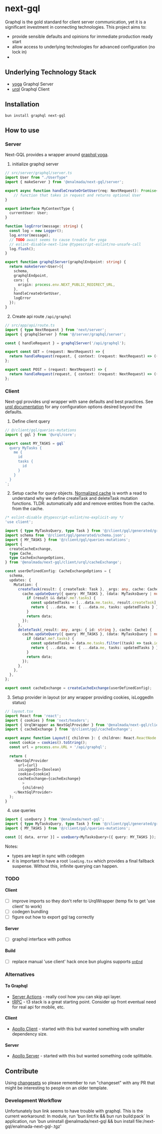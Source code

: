 # next-gql

Graphql is the gold standard for client server communication, yet it is a significant investment in connecting technologies.
This project aims to:
* provide sensible defaults and opinions for immediate production ready start
* allow access to underlying technologies for advanced configuration (no lock in)
* 

## Underlying Technology Stack
* [yoga](https://the-guild.dev/graphql/yoga-server) Graphql Server
* [urql](https://formidable.com/open-source/urql/) Graphql Client

## Installation
`bun install graphql next-gql`

## How to use
### Server

Next-GQL provides a wrapper around [graphql yoga](https://the-guild.dev/graphql/yoga-server).  

1) initialize graphql server
```ts
// src/server/graphql/server.ts
import User from "./UserType"
import { makeServer } from '@enalmada/next-gql/server';

export async function handleCreateOrGetUser(req: NextRequest): Promise<User | null> {
    // function that takes in request and returns optional User
}

export interface MyContextType {
  currentUser: User;
}

function logError(message: string) {
  const log = new Logger();
  log.error(message);
  // TODO await seems to cause trouble for yoga
  // eslint-disable-next-line @typescript-eslint/no-unsafe-call
  log.flush();
}

export function graphqlServer(graphqlEndpoint: string) {
  return makeServer<User>({
    schema,
    graphqlEndpoint,
    cors: {
      origin: process.env.NEXT_PUBLIC_REDIRECT_URL,
    },
    handleCreateOrGetUser,
    logError
  });
}
```
2) Create api route `/api/graphql`
```ts
// src/app/api/route.ts
import { type NextRequest } from 'next/server';
import { graphqlServer } from '@/server/graphql/server';

const { handleRequest } = graphqlServer('/api/graphql');

export const GET = (request: NextRequest) => {
  return handleRequest(request, { context: (request: NextRequest) => ({ request }) });
};

export const POST = (request: NextRequest) => {
  return handleRequest(request, { context: (request: NextRequest) => ({ request }) });
};
```

### Client
Next-gql provides urql wrapper with sane defaults and best practices. See [urql documentation](https://formidable.com/open-source/urql/)
for any configuration options desired beyond the defaults.

1. Define client query
```ts
// @/client/gql/queries-mutations
import { gql } from '@urql/core';

export const MY_TASKS = gql`
  query MyTasks {
    me {
      id
      tasks {
        id
      }
    }
  }
`;
```
2. Setup cache for query objects.
[Normalized cache](https://formidable.com/open-source/urql/docs/graphcache/normalized-caching/) is worth a read to understand
why we define createTask and deleteTask mutation functions.  TLDR: automatically add and remove entities from the cache.
from the cache.
```ts
/* eslint-disable @typescript-eslint/no-explicit-any */
'use client';

import { type MyTasksQuery, type Task } from '@/client/gql/generated/graphql';
import schema from '@/client/gql/generated/schema.json';
import { MY_TASKS } from '@/client/gql/queries-mutations';
import {
  createCacheExchange,
  type Cache,
  type CacheExchangeOptions,
} from '@enalmada/next-gql/client/urql/cacheExchange';

const userDefinedConfig: CacheExchangeOptions = {
  schema,
  updates: {
    Mutation: {
      createTask(result: { createTask: Task }, _args: any, cache: Cache) {
        cache.updateQuery({ query: MY_TASKS }, (data: MyTasksQuery | null) => {
          if (result && data?.me?.tasks) {
            const updatedTasks = [...data.me.tasks, result.createTask];
            return { ...data, me: { ...data.me, tasks: updatedTasks } };
          }
          return data;
        });
      },
      deleteTask(_result: any, args: { id: string }, cache: Cache) {
        cache.updateQuery({ query: MY_TASKS }, (data: MyTasksQuery | null) => {
          if (data?.me?.tasks) {
            const updatedTasks = data.me.tasks.filter((task) => task.id !== args.id);
            return { ...data, me: { ...data.me, tasks: updatedTasks } };
          }
          return data;
        });
      },
    },
  },
};

export const cacheExchange = createCacheExchange(userDefinedConfig);

```
3. Setup provider in layout (or any wrapper providing cookies, isLoggedIn status)
```ts
// layout.tsx
import React from 'react';
import { cookies } from 'next/headers';
import { UrqlWrapper as NextGqlProvider } from '@enalmada/next-gql/client/urql/UrqlWrapper';
import { cacheExchange } from '@/client/gql/cacheExchange';

export async function Layout({ children }: { children: React.ReactNode }) {
  const cookie = cookies().toString();
  const url = process.env.URL + '/api/graphql';
  
  return (
    <NextGqlProvider
      url={url}
      isLoggedIn={boolean}
      cookie={cookie}
      cacheExchange={cacheExchange}
        >
        {children}
    </NextGqlProvider>
  );
}
```

4. use queries
```ts
import { useQuery } from '@enalmada/next-gql';
import { type MyTasksQuery, type Task } from '@/client/gql/generated/graphql';
import { MY_TASKS } from '@/client/gql/queries-mutations';

const [{ data, error }] = useQuery<MyTasksQuery>({ query: MY_TASKS });

```

Notes:
* types are kept in sync with codegen
* it is important to have a root `loading.tsx` which provides a final fallback suspense.  Without this, infinite querying can happen.

### TODO
#### Client
- [ ] improve imports so they don't refer to UrqlWrapper (temp fix to get 'use client' to work)
- [ ] codegen bundling
- [ ] figure out how to export gql tag correctly
#### Server
- [ ] graphql interface with pothos
#### Build
- [ ] replace manual 'use client' hack once bun plugins supports [`onEnd`](https://github.com/oven-sh/bun/issues/2771)

### Alternatives
#### To Graphql
* [Server Actions](https://codesandbox.io/p/sandbox/next-js-server-actions-prisma-postgres-demo-2fdv7l?file=%2Fapp%2Factions.ts%3A1%2C1) - really cool how you can skip api layer.
* [tRPC](https://trpc.io/) - t3 stack is a great starting point.  Consider up front eventual need for real api for mobile, etc.
#### Client
* [Apollo Client](https://github.com/apollographql/apollo-client-nextjs) - started with this but wanted something with smaller dependency size.
#### Server
* [Apollo Server](https://www.apollographql.com/docs/apollo-server/getting-started/) - started with this but wanted something code splittable.

## Contribute
Using [changesets](https://github.com/changesets/changesets) so please remember to run "changeset" with any PR that might be interesting to people on an older template.

### Development Workflow
Unfortunately bun link seems to have trouble with graphql.  This is the current workaround:
In module, run 'bun lint:fix && bun run build:pack`
In application, run 'bun uninstall @enalmada/next-gql && bun install file:<path>/next-gql/enalmada-next-gql-<version>.tgz'
